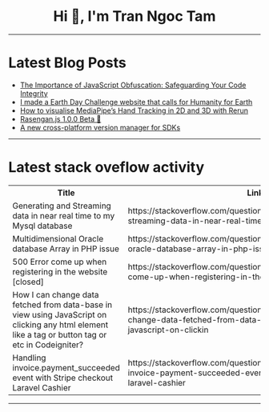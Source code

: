 <h1 align="center">Hi 👋, I'm Tran Ngoc Tam</h1>

---

# Latest Blog Posts 
<!-- BLOG-POST-LIST:START -->
- [The Importance of JavaScript Obfuscation: Safeguarding Your Code Integrity](https://dev.to/wangliwen/the-importance-of-javascript-obfuscation-safeguarding-your-code-integrity-4k6f)
- [I made a Earth Day Challenge website that calls for Humanity for Earth](https://dev.to/hasibrashid/i-made-a-earth-day-challenge-website-that-calls-for-humanity-for-earth-ege)
- [How to visualise MediaPipe’s Hand Tracking in 2D and 3D with Rerun](https://dev.to/rerunio/how-to-visualise-mediapipes-hand-tracking-in-2d-and-3d-with-rerun-44p0)
- [Rasengan.js 1.0.0 Beta 🚀](https://dev.to/dilane3/rasenganjs-100-beta-4hkc)
- [A new cross-platform version manager for SDKs](https://dev.to/moqsien/a-new-cross-platform-version-manager-for-sdks-4mmh)
<!-- BLOG-POST-LIST:END -->

---

# Latest stack oveflow activity
<table>
  <tr><th>Title</th><th>Link</th></tr>
  <!-- STACKOVERFLOW:START --><tr><td>Generating and Streaming data in near real time to my Mysql database</td><td>https://stackoverflow.com/questions/78398398/generating-and-streaming-data-in-near-real-time-to-my-mysql-database</td></tr><tr><td>Multidimensional Oracle database Array in PHP issue</td><td>https://stackoverflow.com/questions/78398381/multidimensional-oracle-database-array-in-php-issue</td></tr><tr><td>500 Error come up when registering in the website [closed]</td><td>https://stackoverflow.com/questions/78398280/500-error-come-up-when-registering-in-the-website</td></tr><tr><td>How I can change data fetched from data-base in view using JavaScript on clicking any html element like a tag or button tag or etc in Codeigniter?</td><td>https://stackoverflow.com/questions/78398237/how-i-can-change-data-fetched-from-data-base-in-view-using-javascript-on-clickin</td></tr><tr><td>Handling invoice.payment_succeeded event with Stripe checkout Laravel Cashier</td><td>https://stackoverflow.com/questions/78398077/handling-invoice-payment-succeeded-event-with-stripe-checkout-laravel-cashier</td></tr><!-- STACKOVERFLOW:END -->
</table>

---


